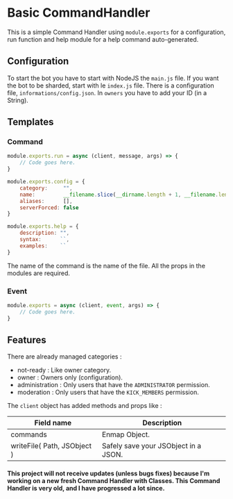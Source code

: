 # Basic CommandHandler

This is a simple Command Handler using `module.exports` for a configuration, run function and help module for a help command auto-generated.

## Configuration

To start the bot you have to start with NodeJS the `main.js` file. If you want the bot to be sharded, start with le `index.js` file. There is a configuration file, `informations/config.json`.
In `owners` you have to add your ID (in a String).

## Templates

### Command

```js
module.exports.run = async (client, message, args) => {
	// Code goes here.
}

module.exports.config = {
	category:     "",
	name:         __filename.slice(__dirname.length + 1, __filename.length - 3),
	aliases:      [],
	serverForced: false
}

module.exports.help = {
	description: "",
	syntax:      ``,
	examples:    ``
}
```

The name of the command is the name of the file. All the props in the modules are required.

### Event

```js
module.exports = async (client, event, args) => {
	// Code goes here.
}
```

## Features

There are already managed categories :

- not-ready : Like owner category.
- owner : Owners only (configuration).
- administration : Only users that have the `ADMINISTRATOR` permission.
- moderation : Only users that have the `KICK_MEMBERS` permission.

The `client` object has added methods and props like :

| Field name | Description |
| --- | --- |
| commands | Enmap Object. |
| writeFile( Path, JSObject ) | Safely save your JSObject in a JSON. |

#### This project will not receive updates (unless bugs fixes) because I'm working on a new fresh Command Handler with Classes. This Command Handler is very old, and I have progressed a lot since.
